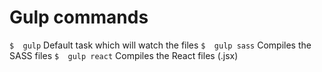 # Gulp commands
```$  gulp``` Default task which will watch the files
```$  gulp sass``` Compiles the SASS files
```$  gulp react``` Compiles the React files (.jsx)